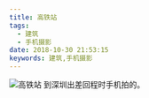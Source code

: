 ```yaml
---
title: 高铁站
tags:
  - 建筑
  - 手机摄影
date: 2018-10-30 21:53:15
keywords: 建筑,手机摄影
---
```

![高铁站](https://cdapic.nos-eastchina1.126.net/20181030055737-254904.jpg "深圳高铁站")
到深圳出差回程时手机拍的。
